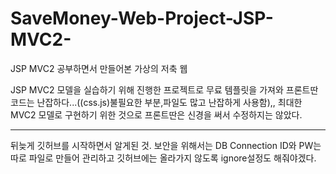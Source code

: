 # SaveMoney-Web-Project-JSP-MVC2-
JSP MVC2 공부하면서 만들어본 가상의 저축 웹

JSP MVC2 모델을 실습하기 위해 진행한 프로젝트로 무료 템플릿을 가져와 프론트딴 코드는 난잡하다...((css.js)불필요한 부분,파일도 많고 난잡하게 사용함),,
최대한 MVC2 모델로 구현하기 위한 것으로 프론트딴은 신경을 써서 수정하지는 않았다.

------------------------------------------
뒤늦게 깃허브를 시작하면서 알게된 것. 보안을 위해서는 DB Connection ID와 PW는 따로 파일로 만들어 관리하고 깃허브에는 올라가지 않도록 ignore설정도 해줘야겠다.
